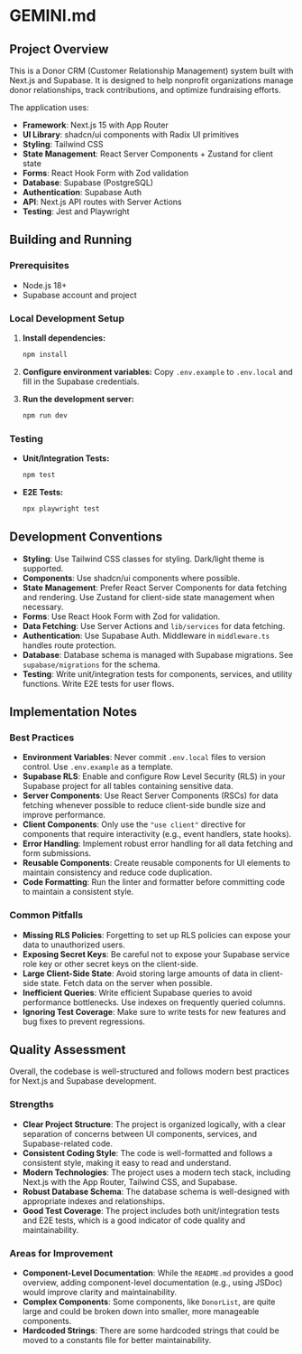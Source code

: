 # GEMINI.md

## Project Overview

This is a Donor CRM (Customer Relationship Management) system built with Next.js and Supabase. It is designed to help nonprofit organizations manage donor relationships, track contributions, and optimize fundraising efforts.

The application uses:
- **Framework**: Next.js 15 with App Router
- **UI Library**: shadcn/ui components with Radix UI primitives
- **Styling**: Tailwind CSS
- **State Management**: React Server Components + Zustand for client state
- **Forms**: React Hook Form with Zod validation
- **Database**: Supabase (PostgreSQL)
- **Authentication**: Supabase Auth
- **API**: Next.js API routes with Server Actions
- **Testing**: Jest and Playwright

## Building and Running

### Prerequisites
- Node.js 18+
- Supabase account and project

### Local Development Setup

1. **Install dependencies:**
   ```bash
   npm install
   ```

2. **Configure environment variables:**
   Copy `.env.example` to `.env.local` and fill in the Supabase credentials.

3. **Run the development server:**
   ```bash
   npm run dev
   ```

### Testing

- **Unit/Integration Tests:**
  ```bash
  npm test
  ```

- **E2E Tests:**
  ```bash
  npx playwright test
  ```

## Development Conventions

- **Styling**: Use Tailwind CSS classes for styling. Dark/light theme is supported.
- **Components**: Use shadcn/ui components where possible.
- **State Management**: Prefer React Server Components for data fetching and rendering. Use Zustand for client-side state management when necessary.
- **Forms**: Use React Hook Form with Zod for validation.
- **Data Fetching**: Use Server Actions and `lib/services` for data fetching.
- **Authentication**: Use Supabase Auth. Middleware in `middleware.ts` handles route protection.
- **Database**: Database schema is managed with Supabase migrations. See `supabase/migrations` for the schema.
- **Testing**: Write unit/integration tests for components, services, and utility functions. Write E2E tests for user flows.

## Implementation Notes

### Best Practices

*   **Environment Variables**: Never commit `.env.local` files to version control. Use `.env.example` as a template.
*   **Supabase RLS**: Enable and configure Row Level Security (RLS) in your Supabase project for all tables containing sensitive data.
*   **Server Components**: Use React Server Components (RSCs) for data fetching whenever possible to reduce client-side bundle size and improve performance.
*   **Client Components**: Only use the `"use client"` directive for components that require interactivity (e.g., event handlers, state hooks).
*   **Error Handling**: Implement robust error handling for all data fetching and form submissions.
*   **Reusable Components**: Create reusable components for UI elements to maintain consistency and reduce code duplication.
*   **Code Formatting**: Run the linter and formatter before committing code to maintain a consistent style.

### Common Pitfalls

*   **Missing RLS Policies**: Forgetting to set up RLS policies can expose your data to unauthorized users.
*   **Exposing Secret Keys**: Be careful not to expose your Supabase service role key or other secret keys on the client-side.
*   **Large Client-Side State**: Avoid storing large amounts of data in client-side state. Fetch data on the server when possible.
*   **Inefficient Queries**: Write efficient Supabase queries to avoid performance bottlenecks. Use indexes on frequently queried columns.
*   **Ignoring Test Coverage**: Make sure to write tests for new features and bug fixes to prevent regressions.

## Quality Assessment

Overall, the codebase is well-structured and follows modern best practices for Next.js and Supabase development. 

### Strengths

*   **Clear Project Structure**: The project is organized logically, with a clear separation of concerns between UI components, services, and Supabase-related code.
*   **Consistent Coding Style**: The code is well-formatted and follows a consistent style, making it easy to read and understand.
*   **Modern Technologies**: The project uses a modern tech stack, including Next.js with the App Router, Tailwind CSS, and Supabase.
*   **Robust Database Schema**: The database schema is well-designed with appropriate indexes and relationships.
*   **Good Test Coverage**: The project includes both unit/integration tests and E2E tests, which is a good indicator of code quality and maintainability.

### Areas for Improvement

*   **Component-Level Documentation**: While the `README.md` provides a good overview, adding component-level documentation (e.g., using JSDoc) would improve clarity and maintainability.
*   **Complex Components**: Some components, like `DonorList`, are quite large and could be broken down into smaller, more manageable components.
*   **Hardcoded Strings**: There are some hardcoded strings that could be moved to a constants file for better maintainability.
